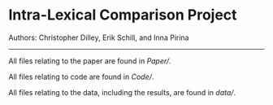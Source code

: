 # Intra-Lexical Comparison Project

Authors:  Christopher Dilley, Erik Schill, and Inna Pirina

---

All files relating to the paper are found in *Paper/*.

All files relating to code are found in *Code/*.

All files relating to the data, including the results, are found in *data/*.


